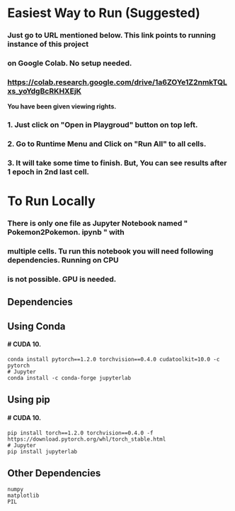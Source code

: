 # Easiest Way to Run (Suggested)

### Just go to URL mentioned below. This link points to running instance of this project

### on Google Colab. No setup needed.

### https://colab.research.google.com/drive/1a6ZOYe1Z2nmkTQLxs_yoYdgBcRKHXEjK

**You have been given viewing rights.**

### 1. Just click on "Open in Playgroud" button on top left.

### 2. Go to Runtime Menu and Click on "Run All" to all cells.

### 3. It will take some time to finish. But, You can see results after 1 epoch in 2nd last cell.


# To Run Locally

### There is only one file as Jupyter Notebook named " Pokemon2Pokemon. ipynb " with

### multiple cells. Tu run this notebook you will need following dependencies. Running on CPU

### is not possible. GPU is needed.

## Dependencies

## Using Conda

#### # CUDA 10.

```
conda install pytorch==1.2.0 torchvision==0.4.0 cudatoolkit=10.0 -c pytorch
# Jupyter
conda install -c conda-forge jupyterlab
```
## Using pip

#### # CUDA 10.

```
pip install torch==1.2.0 torchvision==0.4.0 -f
https://download.pytorch.org/whl/torch_stable.html
# Jupyter
pip install jupyterlab
```

## Other Dependencies

```
numpy
matplotlib
PIL
```

